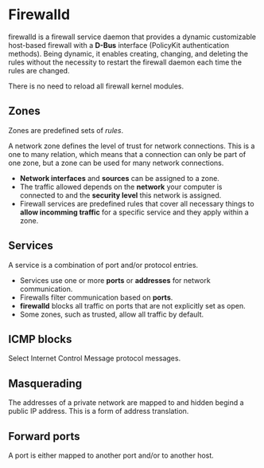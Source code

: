 # Firewalld

firewalld is a firewall service daemon that provides a dynamic customizable host-based firewall with a __D-Bus__ interface (PolicyKit authentication methods). Being dynamic, it enables creating, changing, and deleting the rules without the necessity to restart the firewall daemon each time the rules are changed.

There is no need to reload all firewall kernel modules.

## Zones

Zones are predefined sets of _rules_. 

A network zone defines the level of trust for network connections.
This is a one to many relation, which means that a connection can only be part of one zone, but a zone can be used for many network connections.

- __Network interfaces__ and __sources__ can be assigned to a zone.
- The traffic allowed depends on the __network__ your computer is connected to and the __security level__ this network is assigned.
- Firewall services are predefined rules that cover all necessary things to __allow incomming traffic__ for a specific service and they apply within a zone.

## Services

A service is a combination of port and/or protocol entries.

- Services use one or more __ports__ or __addresses__ for network communication.
- Firewalls filter communication based on __ports__.
- __firewalld__ blocks all traffic on ports that are not explicitly set as open.
- Some zones, such as trusted, allow all traffic by default.

## ICMP blocks

Select Internet Control Message protocol messages.

## Masquerading

The addresses of a private network are mapped to and hidden begind a public IP address. This is a form of address translation.

## Forward ports

A port is either mapped to another port and/or to another host.